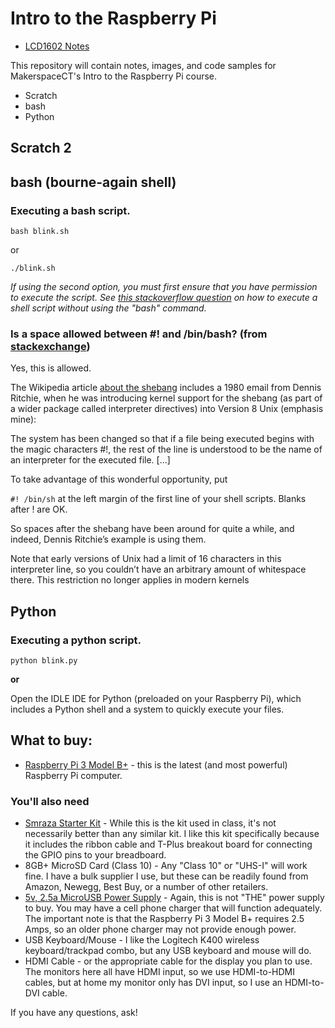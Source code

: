 # Intro to the Raspberry Pi

* [LCD1602 Notes](./LCD1602_guide.md)


This repository will contain notes, images, and code samples for MakerspaceCT's Intro to the Raspberry Pi course.

* Scratch
* bash
* Python

## Scratch 2


## bash (bourne-again shell)
### Executing a bash script.
```
bash blink.sh
```

or

```
./blink.sh
```
*If using the second option, you must first ensure that you have permission to execute the script. See [this stackoverflow question](https://stackoverflow.com/questions/8779951/how-do-i-run-a-shell-script-without-using-sh-or-bash-commands) on how to execute a shell script without using the "bash" command.*


### Is a space allowed between #! and /bin/bash? (from [stackexchange](https://unix.stackexchange.com/questions/276751/is-space-allowed-between-and-bin-bash-in-shebang))

Yes, this is allowed.

The Wikipedia article [about the shebang](https://en.wikipedia.org/wiki/Shebang_(Unix)#History) includes a 1980 email from Dennis Ritchie, when he was introducing kernel support for the shebang (as part of a wider package called interpreter directives) into Version 8 Unix (emphasis mine):

The system has been changed so that if a file being executed begins with the magic characters #!, the rest of the line is understood to be the name of an interpreter for the executed file. […]

To take advantage of this wonderful opportunity, put

`#! /bin/sh`
at the left margin of the first line of your shell scripts. Blanks after ! are OK.

So spaces after the shebang have been around for quite a while, and indeed, Dennis Ritchie’s example is using them.

Note that early versions of Unix had a limit of 16 characters in this interpreter line, so you couldn’t have an arbitrary amount of whitespace there. This restriction no longer applies in modern kernels

## Python

### Executing a python script.
```
python blink.py
```

**or**

Open the IDLE IDE for Python (preloaded on your Raspberry Pi), which includes a Python shell and a system to quickly execute your files.


## What to buy:
* [Raspberry Pi 3 Model B+](https://www.arrow.com/en/products/raspberrypi3b/raspberry-pi-foundation) - this is the latest (and most powerful) Raspberry Pi computer.

### You'll also need

* [Smraza Starter Kit](https://www.amazon.com/Smraza-Starter-Ultrasonic-Distance-Raspberry/dp/B01MATM4XF/ref=sr_1_2?ie=UTF8&qid=1546989796&sr=8-2&keywords=smraza+raspberry+pi+arduino) - While this is the kit used in class, it's not necessarily better than any similar kit. I like this kit specifically because it includes the ribbon cable and T-Plus breakout board for connecting the GPIO pins to your breadboard.
* 8GB+ MicroSD Card (Class 10) - Any "Class 10" or "UHS-I" will work fine. I have a bulk supplier I use, but these can be readily found from Amazon, Newegg, Best Buy, or a number of other retailers.
* [5v, 2.5a MicroUSB Power Supply](https://www.amazon.com/CanaKit-Raspberry-Supply-Adapter-Listed/dp/B00MARDJZ4) - Again, this is not "THE" power supply to buy. You may have a cell phone charger that will function adequately. The important note is that the Raspberry Pi 3 Model B+ requires 2.5 Amps, so an older phone charger may not provide enough power.
* USB Keyboard/Mouse - I like the Logitech K400 wireless keyboard/trackpad combo, but any USB keyboard and mouse will do.
* HDMI Cable - or the appropriate cable for the display you plan to use. The monitors here all have HDMI input, so we use HDMI-to-HDMI cables, but at home my monitor only has DVI input, so I use an HDMI-to-DVI cable.

If you have any questions, ask!
